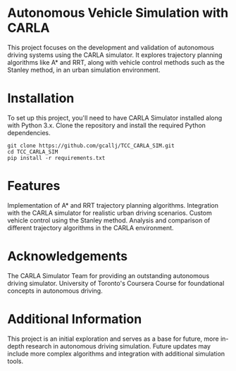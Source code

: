 # Autonomous Vehicle Simulation with CARLA

This project focuses on the development and validation of autonomous driving systems using the CARLA simulator. It explores trajectory planning algorithms like A* and RRT, along with vehicle control methods such as the Stanley method, in an urban simulation environment.

# Installation

To set up this project, you'll need to have CARLA Simulator installed along with Python 3.x. Clone the repository and install the required Python dependencies.

```
git clone https://github.com/gcallj/TCC_CARLA_SIM.git
cd TCC_CARLA_SIM
pip install -r requirements.txt
```

# Features
Implementation of A* and RRT trajectory planning algorithms.
Integration with the CARLA simulator for realistic urban driving scenarios.
Custom vehicle control using the Stanley method.
Analysis and comparison of different trajectory algorithms in the CARLA environment.

# Acknowledgements
The CARLA Simulator Team for providing an outstanding autonomous driving simulator.
University of Toronto's Coursera Course for foundational concepts in autonomous driving.

# Additional Information
This project is an initial exploration and serves as a base for future, more in-depth research in autonomous driving simulation.
Future updates may include more complex algorithms and integration with additional simulation tools.
